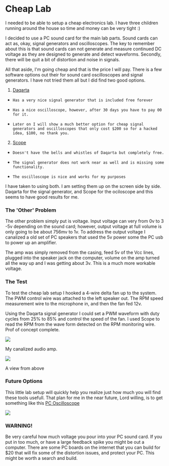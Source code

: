 # Cheap Lab

I needed to be able to setup a cheap electronics lab.  I have three children running around the house so time and money can be very tight :)



I decided to use a PC sound card for the main lab parts.  Sound cards can act as, okay, signal generators and oscilloscopes.   The key to remember about this is that sound cards can not generate and measure continued DC voltage as they are designed to generate and detect waveforms.  Secondly, there will be quit a bit of distortion and noise in signals.



All that aside, I'm going cheap and that is the price I will pay.  There is a few software options out their for sound card oscilloscopes and signal generators.  I have not tried them all but I did find two good options.



1. [Daqarta](http://www.daqarta.com/)

*     Has a very nice signal generator that is included free forever

*     Has a nice oscilloscope, however, after 30 days you have to pay 00 for it.

*     Later on I will show a much better option for cheap signal generators and oscilloscopes that only cost $200 so for a hacked idea, $100, no thank you.



2. [Scope](http://www.zeitnitz.de/Christian/scope_en)

*     Doesn't have the bells and whistles of Daqarta but completely free.

*     The signal generator does not work near as well and is missing some functionality.

*     The oscilloscope is nice and works for my purposes



I have taken to using both.  I am setting them up on the screen side by side.  Daqarta for the signal generator, and Scope for the ociloscope and this seems to have good results for me.



### The 'Other' Problem



The other problem simply put is voltage.  Input voltage can very from 0v to 3 -5v depending on the sound card; however, output voltage at full volume is only going to be about 756mv to 1v.  To address the output voltage I canalized a old set of PC speakers that used the 5v power some the PC usb to power up an amplifier.



The amp was simply removed from the casing, feed 5v of the Vcc lines, plugged into the speaker jack on the computer, volume on the amp turned all the way up and I was getting about 3v.  This is a much more workable voltage.



### The Test



To test the cheap lab setup I hooked a 4-wire delta fan up to the system.  The PWM control wire was attached to the left speaker out.  The RPM speed measurement wire to the microphone in, and then the fan fed 12v.



Using the Daqarta signal generator I could set a PWM waveform with duty cycles from 25% to 85% and control the speed of the fan.  I used Scope to read the RPM from the wave form detected on the RPM monitoring wire.  Prof of concept complete.



![](http://1drv.ms/1lK0cvW)

My canalized audio amp.



![](http://1drv.ms/1lK0fbh)

A view from above



### Future Options



This little lab setup will quickly help you realize just how much you will find these tools usefull.  That plan for me in the near future, Lord willing, is to get something like this [PC Oscilloscope](https://www.sparkfun.com/products/9263)

![](https://cdn.sparkfun.com//assets/parts/2/7/5/8/09263-4.jpg)



### **WARNING!**



Be very careful how much voltage you pour into your PC sound card.  If you put in too much, or have a large feedback spike you might be out a computer.  There are some PC boards on the internet that you can build for $20 that will fix some of the distortion issues, and protect your PC.  This might be worth a search and build.
